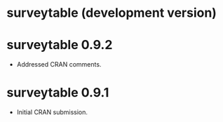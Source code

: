 # surveytable (development version)

# surveytable 0.9.2

* Addressed CRAN comments.

# surveytable 0.9.1

* Initial CRAN submission.
